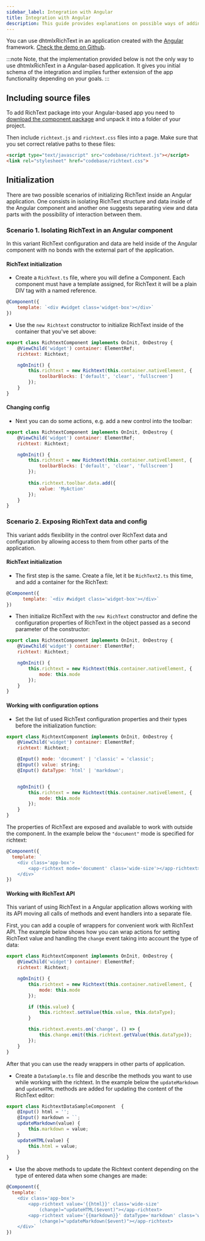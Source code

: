 ```yaml
---
sidebar_label: Integration with Angular
title: Integration with Angular
description: This guide provides explanations on possible ways of adding and initializing DHTMLX Rich Text Editor in Angular-based web apps.
---
```


You can use dhtmlxRichText in an application created with the [Angular](https://angular.io/) framework. [Check the demo on Github](https://github.com/DHTMLX/angular-widgets).

:::note 
Note, that the implementation provided below is not the only way to use dhtmlxRichText in a Angular-based application. It gives you initial schema of the integration and implies further 
extension of the app functionality depending on your goals.
:::

## Including source files

To add RichText package into your Angular-based app you need to [download the component package](https://dhtmlx.com/docs/products/dhtmlxRichText/download.shtml) and unpack it into a folder of your project.

Then include `richtext.js` and `richtext.css` files into a page. 
Make sure that you set correct relative paths to these files:

~~~html title="index.html"
<script type="text/javascript" src="codebase/richtext.js"></script>  
<link rel="stylesheet" href="codebase/richtext.css">
~~~


## Initialization

There are two possible scenarios of initializing RichText inside an Angular application. One consists in isolating RichText structure and data inside of the Angular component and another one suggests 
separating view and data parts with the possibility of interaction between them.

### Scenario 1. Isolating RichText in an Angular component

In this variant RichText configuration and data are held inside of the Angular component with no bonds with the external part of the application. 

#### RichText initialization

- Create a `RichText.ts` file, where you will define a Component. Each component must have a template assigned, for RichText it will be a plain DIV tag with a named reference.

~~~js title="RichText.ts"
@Component({
    template: `<div #widget class='widget-box'></div>`
})
~~~

- Use the `new Richtext` constructor to initialize RichText inside of the container that you've set above: 

~~~js title="RichText.ts"
export class RichtextComponent implements OnInit, OnDestroy {
    @ViewChild('widget') container: ElementRef;
    richtext: Richtext;

    ngOnInit() {
        this.richtext = new Richtext(this.container.nativeElement, {
            toolbarBlocks: ['default', 'clear', 'fullscreen']
        });
    }
}
~~~

#### Changing config

- Next you can do some actions, e.g. add a new control into the toolbar:

~~~js title="RichText.ts"
export class RichtextComponent implements OnInit, OnDestroy {
    @ViewChild('widget') container: ElementRef;
    richtext: Richtext;

    ngOnInit() {
        this.richtext = new Richtext(this.container.nativeElement, {
            toolbarBlocks: ['default', 'clear', 'fullscreen']
        });
    
        this.richtext.toolbar.data.add({
            value: 'MyAction'
        });
    }
}
~~~


### Scenario 2. Exposing RichText data and config 

This variant adds flexibility in the control over RichText data and configuration by allowing access to them from other parts of the application.

#### RichText initialization

- The first step is the same. Create a file, let it be `RichText2.ts` this time, and add a container for the RichText:

~~~js title="RichText2.ts"
@Component({
 	  template: `<div #widget class='widget-box'></div>`
})
~~~

- Then initialize RichText with the `new RichText` constructor and define the configuration properties of RichText in the object passed as a second parameter of the constructor:

~~~js title="RichText2.ts"
export class RichtextComponent implements OnInit, OnDestroy {
    @ViewChild('widget') container: ElementRef;
    richtext: Richtext;

  	ngOnInit() {
      	this.richtext = new Richtext(this.container.nativeElement, {
      	    mode: this.mode
        });
    }   
}
~~~

#### Working with configuration options

- Set the list of used RichText configuration properties and their types before the initialization function:

~~~js title="RichText2.ts"
export class RichtextComponent implements OnInit, OnDestroy {
    @ViewChild('widget') container: ElementRef;
    richtext: Richtext;

    @Input() mode: 'document' | 'classic' = 'classic';
    @Input() value: string;
    @Input() dataType: 'html' | 'markdown';


    ngOnInit() {
        this.richtext = new Richtext(this.container.nativeElement, {
            mode: this.mode
        });
    }
}
~~~

The properties of RichText are exposed and available to work with outside the component. In the example below the `"document"` mode is specified for richtext:

~~~js title="BasicSample.ts"
@Component({
  template: `
    <div class='app-box'>
        <app-richtext mode='document' class='wide-size'></app-richtext>
    </div>`
})
~~~

#### Working with RichText API

This variant of using RichText in a Angular application allows working with its API moving all calls of methods and event handlers into a separate file. 

First, you can add a couple of wrappers for convenient work with RichText API. The example below shows how you can wrap actions for setting RichText value and handling the `change` event taking into account the type of data: 

~~~js title="RichText2.ts"
export class RichtextComponent implements OnInit, OnDestroy {
    @ViewChild('widget') container: ElementRef;
    richtext: Richtext;

    ngOnInit() {
        this.richtext = new Richtext(this.container.nativeElement, {
            mode: this.mode
        });

        if (this.value) {
            this.richtext.setValue(this.value, this.dataType);
        }

        this.richtext.events.on('change', () => {
            this.change.emit(this.richtext.getValue(this.dataType));
        });
    }
}
~~~

After that you can use the ready wrappers in other parts of application. 

- Create a `DataSample.ts` file and describe the methods you want to use while working with the richtext. In the example below the `updateMarkdown` and `updateHTML` methods are added for updating the content of the RichText editor:

~~~js title="DataSample.ts"
export class RichtextDataSampleComponent  {
    @Input() html = '';
    @Input() markdown = ``;
    updateMarkdown(value) {
        this.markdown = value;
    }
    updateHTML(value) {
        this.html = value;
    }
}
~~~

- Use the above methods to update the Richtext content depending on the type of entered data when some changes are made:

~~~js title="DataSample.ts"
@Component({
  template: `
    <div class='app-box'>
        <app-richtext value='{{html}}' class='wide-size' 
            (change)="updateHTML($event)"></app-richtext>
        <app-richtext value='{{markdown}}' dataType='markdown' class='wide-size' 
            (change)="updateMarkdown($event)"></app-richtext>
    </div>`
})
~~~

